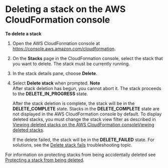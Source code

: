 # Deleting a stack on the AWS CloudFormation console<a name="cfn-console-delete-stack"></a>

**To delete a stack**

1. Open the AWS CloudFormation console at [https://console\.aws\.amazon\.com/cloudformation](https://console.aws.amazon.com/cloudformation/)\.

1. On the **Stacks** page in the CloudFormation console, select the stack that you want to delete\. The stack must be currently running\.

1. In the stack details pane, choose **Delete**\.

1. Select **Delete stack** when prompted\.
**Note**  
After stack deletion has begun, you cannot abort it\. The stack proceeds to the **DELETE\_IN\_PROGRESS** state\.

   After the stack deletion is complete, the stack will be in the **DELETE\_COMPLETE** state\. Stacks in the **DELETE\_COMPLETE** state are not displayed in the AWS CloudFormation console by default\. To display deleted stacks, you must change the stack view filter as described in [Viewing deleted stacks on the AWS CloudFormation consoleViewing deleted stacks](cfn-console-view-deleted-stacks.md)\.

   If the delete failed, the stack will be in the **DELETE\_FAILED** state\. For solutions, see the [Delete stack fails](troubleshooting.md#troubleshooting-errors-delete-stack-fails) troubleshooting topic\.

For information on protecting stacks from being accidentally deleted see [Protecting a stack from being deleted](using-cfn-protect-stacks.md)\.